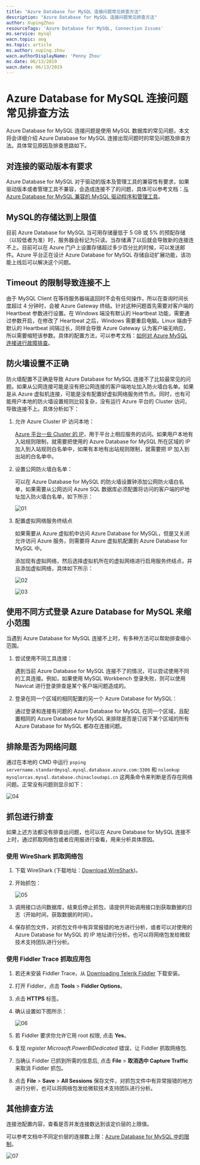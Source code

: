```yaml
---
title: "Azure Database for MySQL 连接问题常见排查方法"
description: "Azure Database for MySQL 连接问题常见排查方法"
author: XupingZhou
resourceTags: 'Azure Database for MySQL, Connection Issues'
ms.service: mysql
wacn.topic: aog
ms.topic: article
ms.author: xuping.zhou
wacn.authorDisplayName: 'Penny Zhou'
ms.date: 06/13/2019
wacn.date: 06/13/2019
---
```


# Azure Database for MySQL 连接问题常见排查方法

Azure Database for MySQL 连接问题是使用 MySQL 数据库的常见问题，本文将会详细介绍 Azure Database for MySQL 连接出现问题时的常见问题及排查方法。具体常见原因及排查思路如下。

## 对连接的驱动版本有要求

Azure Database for MySQL 对于驱动的版本及管理工具的兼容性有要求，如果驱动版本或者管理工具不兼容，会造成连接不了的问题，具体可以参考文档：[与 Azure Database for MySQL 兼容的 MySQL 驱动程序和管理工具](https://docs.azure.cn/zh-cn/mysql/concepts-compatibility)。

## MySQL的存储达到上限值

目前 Azure Database for MySQL 当可用存储量低于 5 GB 或 5% 的预配存储（以较低者为准）时，服务器会标记为只读。当存储满了以后就会导致新的连接连不上。目前可以在 Azure 门户上设置存储超过多少百分比的时候，可以发送邮件。Azure 平台正在设计 Azure Database for MySQL 存储自动扩展功能，该功能上线后可以解决这个问题。

## Timeout 的限制导致连接不上

由于 MySQL Client 在等待服务器端返回时不会有任何操作，所以在查询时间长度超过 4 分钟时，会被 Azure Gateway 终结。针对这种问题首先需要对客户端的 Heartbeat 参数进行设置。在 Windows 端没有默认的 Heartbeat 功能，需要通过参数开启，在修改了 Heartbeat 之后，Windows 需要重启电脑。Linux 端由于默认的 Heartbeat 间隔过长，同样会导致 Azure Gateway 认为客户端无响应，所以需要缩短该参数。具体的配置方法，可以参考文档：[如何对 Azure MySQL 连接进行故障排查](https://docs.azure.cn/zh-cn/articles/azure-operations-guide/mysql/aog-mysql-connections-faq)。

## 防火墙设置不正确

防火墙配置不正确是导致 Azure Database for MySQL 连接不了比较最常见的问题。如果从公网连接可能是没有把公网连接的客户端地址加入防火墙白名单。如果是从 Azure 虚拟机连接，可能是没有配置好虚拟网络服务终节点。同时，也有可能用户本地的防火墙设置规则比较复杂，没有运行 Azure 平台的 Cluster 访问，导致连接不上。具体分析如下：

1. 允许 Azure Cluster IP 访问本地：

    [Azure 平台一些 Cluster 的 IP](https://www.microsoft.com/en-us/download/details.aspx?id=57062)，用于平台上相应服务的访问。如果用户本地有入站规则限制，就需要把使用的 Azure Database for MySQL 所在区域的 IP 加入到入站规则白名单中，如果有本地有出站规则限制，就需要把 IP 加入到出站的白名单中。

2. 设置公网防火墙白名单：

    可以在 Azure Database for MySQL 的防火墙设置钟添加公网防火墙白名单，如果需要从公网访问 Azure SQL 数据库必须配置将访问的客户端的IP地址加入防火墙白名单，如下所示：

    ![01](media/aog-mysql-howto-troubleshoot-connection-issues-of-azure-database-for-mysql/01.png "01")

3.	配置虚拟网络服务终结点

    如果需要从 Azure 虚拟机中访问 Azure Database for MySQL，但是又关闭允许访问 Azure 服务，则需要将 Azure 虚拟机配置到 Azure Database for MySQL 中。
    
    添加现有虚拟网络，然后选择虚拟机所在的虚拟网络进行启用服务终结点，并且添加虚拟网络，具体如下所示：

    ![02](media/aog-mysql-howto-troubleshoot-connection-issues-of-azure-database-for-mysql/02.png "02")

    ![03](media/aog-mysql-howto-troubleshoot-connection-issues-of-azure-database-for-mysql/03.png "03")

## 使用不同方式登录 Azure Database for MySQL 来缩小范围

当遇到 Azure Database for MySQL 连接不上时，有多种方法可以帮助排查缩小范围。

1. 尝试使用不同工具连接：

    遇到当前 Azure Database for MySQL 连接不了的情况，可以尝试使用不同的工具连接。例如，如果使用 MySQL Workbench 登录失败，则可以使用 Navicat 进行登录排查是某个客户端问题造成的。

2. 登录在同一个区域的相同配置的另一个 Azure Database for MySQL：

    通过登录和连接有问题的 Azure Database for MySQL 在同一个区域，且配置相同的 Azure Database for MySQL 来排除是否是订阅下某个区域的所有 Azure Database for MySQL 都存在连接问题。

## 排除是否为网络问题

通过在本地的 CMD 中运行 `psping servername.standardmysql.mysql.database.azure.com:3306` 和 `nslookup mysqlorcas.mysql.database.chinacloudapi.cn` 这两条命令来判断是否存在网络问题。正常没有问题则显示如下：

![04](media/aog-mysql-howto-troubleshoot-connection-issues-of-azure-database-for-mysql/04.png "04")

## 抓包进行排查

如果上述方法都没有排查出问题，也可以在 Azure Database for MySQL 连接不上时，通过抓取网络包或者应用报进行查看，用来分析具体原因。

### 使用 WireShark 抓取网络包

1. 下载 WireShark (下载地址：[Download WireShark](https://www.wireshark.org/download.html))。

2.	开始抓包：

    ![05](media/aog-mysql-howto-troubleshoot-connection-issues-of-azure-database-for-mysql/05.png "05")

3. 调用接口访问数据库，结束后停止抓包，请提供开始调用接口到获取数据的日志（开始时间，获取数据的时间）。

4. 保存抓包文件，对抓包文件中有异常报错的地方进行分析，或者可以对使用的 Azure Database for MySQL 的 IP 地址进行分析。也可以将网络包发给微软技术支持团队进行分析。

### 使用 Fiddler Trace 抓取应用包

1. 若还未安装 Fiddler Trace，从 [Downloading Telerik Fiddler](http://www.telerik.com/download/fiddler/fiddler4) 下载安装。

2. 打开 Fiddler，点击 **Tools** > **Fiddler Options**。

3. 点击 **HTTPS** 标签。

4. 确认设置如下图所示：

    ![06](media/aog-mysql-howto-troubleshoot-connection-issues-of-azure-database-for-mysql/06.jpg "06")

5. 若 Fiddler 要求你允许它用 root 权限, 点击 **Yes**。

6. 复现 *register Microsoft.PowerBIDedicated* 错误，让 Fiddler 抓取网络包.

7. 当确认 Fiddler 已抓到所需的信息后, 点击 **File** > **取消选中 Capture Traffic** 来取消 Fiddler 抓包。

8.  点击 **File** > **Save** > **All Sessions** 保存文件，对抓包文件中有异常报错的地方进行分析，也可以将网络包发给微软技术支持团队进行分析。

## 其他排查方法

连接池配置内容，查看是否并发连接数达到该定价层的上限值。

可以参考文档中不同定价层的连接数上限：[Azure Database for MySQL 中的限制](https://docs.azure.cn/zh-cn/mysql/concepts-limits)。

![07](media/aog-mysql-howto-troubleshoot-connection-issues-of-azure-database-for-mysql/07.png "07")